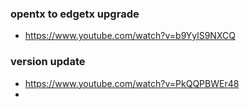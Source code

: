 

### opentx to edgetx upgrade
- https://www.youtube.com/watch?v=b9YylS9NXCQ


### version update
- https://www.youtube.com/watch?v=PkQQPBWEr48
- 
